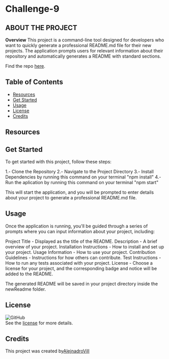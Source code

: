 # Challenge-9
## **ABOUT THE PROJECT**
**Overview**
This project is a command-line tool designed for developers who want to quickly generate a professional README.md file for their new projects. The application prompts users for relevant information about their repository and automatically generates a README with standard sections.

Find the repo [here](https://github.com/AlejnadroVill/Challenge-9).

## Table of Contents
- [Resources](#resources)
- [Get Started](#get-started)
- [Usage](#usage)
- [License](#license)
- [Credits](#credits)

## Resources

## Get Started
To get started with this project, follow these steps:

 1.- Clone the Repository
 2.- Navigate to the Project Directory
 3.- Install Dependencies by running this command on your terminal "npm install"
 4.- Run the aplication by running this command on your terminal "npm start"

This will start the application, and you will be prompted to enter details about your project to generate a professional README.md file.

## Usage

Once the application is running, you'll be guided through a series of prompts where you can input information about your project, including:

Project Title - Displayed as the title of the README.
Description - A brief overview of your project.
Installation Instructions - How to install and set up your project.
Usage Information - How to use your project.
Contribution Guidelines - Instructions for how others can contribute.
Test Instructions - How to run any tests associated with your project.
License - Choose a license for your project, and the corresponding badge and notice will be added to the README.

The generated README will be saved in your project directory inside the newReadme folder.

## License
![GitHub](https://img.shields.io/github/license/AlejnadroVill/Challenge-9?style=for-the-badge)<br>
See the [license](https://github.com/AlejnadroVill/Challenge-9/blob/main/LICENSE) for more details.
## Credits

This project was created by[AlejnadroVill](https://github.com/AlejnadroVill/Challenge-9)

